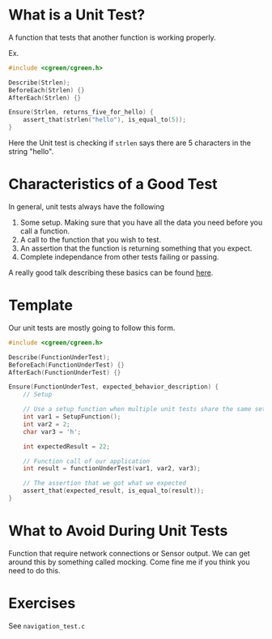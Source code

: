 # What is a Unit Test?

A function that tests that another function is working properly.

Ex.
```c
#include <cgreen/cgreen.h>

Describe(Strlen);
BeforeEach(Strlen) {}
AfterEach(Strlen) {}

Ensure(Strlen, returns_five_for_hello) {
	assert_that(strlen("hello"), is_equal_to(5));
}
```

Here the Unit test is checking if `strlen` says there are 5 characters in the string "hello".

# Characteristics of a Good Test
In general, unit tests always have the following

1. Some setup. Making sure that you have all the data you need before you call a function.
2. A call to the function that you wish to test.
3. An assertion that the function is returning something that you expect.
4. Complete independance from other tests failing or passing.

A really good talk describing these basics can be found [here](https://youtu.be/fr1E9aVnBxw?t=116).

# Template
Our unit tests are mostly going to follow this form.

```c
#include <cgreen/cgreen.h>

Describe(FunctionUnderTest);
BeforeEach(FunctionUnderTest) {}
AfterEach(FunctionUnderTest) {}

Ensure(FunctionUnderTest, expected_behavior_description) {
    // Setup

    // Use a setup function when multiple unit tests share the same setup.
    int var1 = SetupFunction();
    int var2 = 2;
    char var3 = 'h';

    int expectedResult = 22;

    // Function call of our application
	int result = functionUnderTest(var1, var2, var3);

    // The assertion that we got what we expected
    assert_that(expected_result, is_equal_to(result));
}
```

# What to Avoid During Unit Tests
Function that require network connections or Sensor output. We can get around this by something called mocking. Come fine me if you think you need to do this.

# Exercises
See `navigation_test.c`